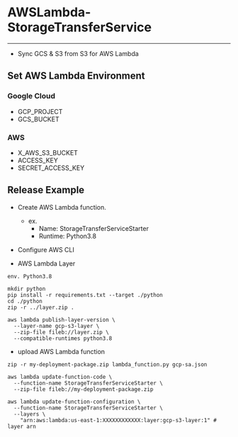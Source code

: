 # AWSLambda-StorageTransferService

---

* Sync GCS & S3 from S3 for AWS Lambda

## Set AWS Lambda Environment

### Google Cloud

* GCP_PROJECT
* GCS_BUCKET

### AWS

* X_AWS_S3_BUCKET
* ACCESS_KEY
* SECRET_ACCESS_KEY


## Release Example

* Create AWS Lambda function.
	* ex.
        * Name: StorageTransferServiceStarter
        * Runtime: Python3.8

* Configure AWS CLI

* AWS Lambda Layer

```
env. Python3.8

mkdir python
pip install -r requirements.txt --target ./python
cd ./python
zip -r ../layer.zip .

aws lambda publish-layer-version \
  --layer-name gcp-s3-layer \
  --zip-file fileb://layer.zip \
  --compatible-runtimes python3.8
```

* upload AWS Lambda function

```
zip -r my-deployment-package.zip lambda_function.py gcp-sa.json

aws lambda update-function-code \
  --function-name StorageTransferServiceStarter \
  --zip-file fileb://my-deployment-package.zip

aws lambda update-function-configuration \
  --function-name StorageTransferServiceStarter \
  --layers \
    "arn:aws:lambda:us-east-1:XXXXXXXXXXXX:layer:gcp-s3-layer:1" # layer arn
```
